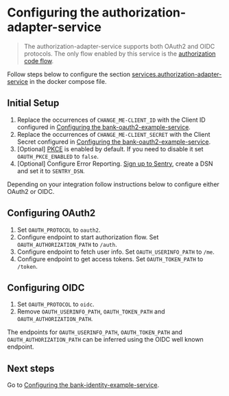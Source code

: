 # Configuring the authorization-adapter-service
> The authorization-adapter-service supports both OAuth2 and OIDC protocols. The only flow enabled by this service is the [authorization code flow](https://oauth.net/2/grant-types/authorization-code/).

Follow steps below to configure the section [services.authorization-adapter-service](https://github.com/idpartner-app/trust-platform-example/blob/trustPlatformExample/docker-compose.yml#L51) in the docker compose file.

## Initial Setup
1. Replace the occurrences of `CHANGE_ME-CLIENT_ID` with the Client ID configured in [Configuring the bank-oauth2-example-service](configuring-bank-oauth2-example-service.md).
2. Replace the occurrences of `CHANGE_ME-CLIENT_SECRET` with the Client Secret configured in [Configuring the bank-oauth2-example-service](configuring-bank-oauth2-example-service.md).
3. [Optional] [PKCE](https://oauth.net/2/pkce/#:~:text=PKCE%20(RFC%207636)%20is%20an,is%20using%20a%20client%20secret.) is enabled by default. If you need to disable it set `OAUTH_PKCE_ENABLED` to `false`.
4. [Optional] Configure Error Reporting. [Sign up to Sentry](https://sentry.io/signup/), create a DSN and set it to `SENTRY_DSN`.

Depending on your integration follow instructions below to configure either OAuth2 or OIDC.

## Configuring OAuth2
1. Set `OAUTH_PROTOCOL` to `oauth2`.
1. Configure endpoint to start authorization flow. Set `OAUTH_AUTHORIZATION_PATH` to `/auth`.
1. Configure endpoint to fetch user info. Set `OAUTH_USERINFO_PATH` to `/me`.
1. Configure endpoint to get access tokens. Set `OAUTH_TOKEN_PATH` to `/token`.

## Configuring OIDC
1. Set `OAUTH_PROTOCOL` to `oidc`.
1. Remove `OAUTH_USERINFO_PATH`, `OAUTH_TOKEN_PATH` and `OAUTH_AUTHORIZATION_PATH`.

The endpoints for `OAUTH_USERINFO_PATH`, `OAUTH_TOKEN_PATH` and `OAUTH_AUTHORIZATION_PATH` can be inferred using the OIDC well known endpoint. 

## Next steps
Go to [Configuring the bank-identity-example-service](configuring-bank-identity-example-service.md).